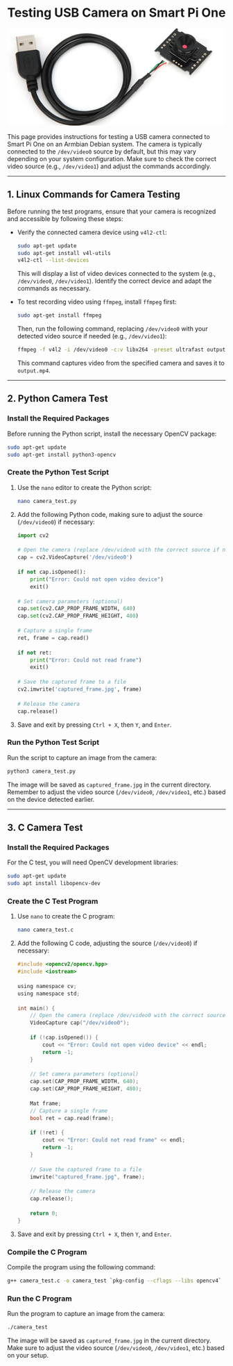 # Testing USB Camera on Smart Pi One

![USB Camera - Smart PI One](../../img/SmartPi/SmartPi_Test_USB_Camera/SmartPi_Test_USB_Camera_1.png)

This page provides instructions for testing a USB camera connected to Smart Pi One on an Armbian Debian system. The camera is typically connected to the `/dev/video0` source by default, but this may vary depending on your system configuration. Make sure to check the correct video source (e.g., `/dev/video1`) and adjust the commands accordingly.

---

## 1. **Linux Commands for Camera Testing**

Before running the test programs, ensure that your camera is recognized and accessible by following these steps:

- Verify the connected camera device using `v4l2-ctl`:

  ```bash
  sudo apt-get update
  sudo apt-get install v4l-utils
  v4l2-ctl --list-devices
  ```

  This will display a list of video devices connected to the system (e.g., `/dev/video0`, `/dev/video1`). Identify the correct device and adapt the commands as necessary.

- To test recording video using `ffmpeg`, install `ffmpeg` first:

  ```bash
  sudo apt-get install ffmpeg
  ```

  Then, run the following command, replacing `/dev/video0` with your detected video source if needed (e.g., `/dev/video1`):

  ```bash
  ffmpeg -f v4l2 -i /dev/video0 -c:v libx264 -preset ultrafast output.mp4
  ```

  This command captures video from the specified camera and saves it to `output.mp4`.

---

## 2. **Python Camera Test**

### Install the Required Packages

Before running the Python script, install the necessary OpenCV package:

```bash
sudo apt-get update
sudo apt-get install python3-opencv
```

### Create the Python Test Script

1. Use the `nano` editor to create the Python script:

   ```bash
   nano camera_test.py
   ```

2. Add the following Python code, making sure to adjust the source (`/dev/video0`) if necessary:

   ```python
   import cv2

   # Open the camera (replace /dev/video0 with the correct source if needed)
   cap = cv2.VideoCapture('/dev/video0')

   if not cap.isOpened():
       print("Error: Could not open video device")
       exit()

   # Set camera parameters (optional)
   cap.set(cv2.CAP_PROP_FRAME_WIDTH, 640)
   cap.set(cv2.CAP_PROP_FRAME_HEIGHT, 480)

   # Capture a single frame
   ret, frame = cap.read()

   if not ret:
       print("Error: Could not read frame")
       exit()

   # Save the captured frame to a file
   cv2.imwrite('captured_frame.jpg', frame)

   # Release the camera
   cap.release()
   ```

3. Save and exit by pressing `Ctrl + X`, then `Y`, and `Enter`.

### Run the Python Test Script

Run the script to capture an image from the camera:

```bash
python3 camera_test.py
```

The image will be saved as `captured_frame.jpg` in the current directory. Remember to adjust the video source (`/dev/video0`, `/dev/video1`, etc.) based on the device detected earlier.

---

## 3. **C Camera Test**

### Install the Required Packages

For the C test, you will need OpenCV development libraries:

```bash
sudo apt-get update
sudo apt install libopencv-dev
```

### Create the C Test Program

1. Use `nano` to create the C program:

   ```bash
   nano camera_test.c
   ```

2. Add the following C code, adjusting the source (`/dev/video0`) if necessary:

   ```c
   #include <opencv2/opencv.hpp>
   #include <iostream>

   using namespace cv;
   using namespace std;

   int main() {
       // Open the camera (replace /dev/video0 with the correct source if needed)
       VideoCapture cap("/dev/video0");

       if (!cap.isOpened()) {
           cout << "Error: Could not open video device" << endl;
           return -1;
       }

       // Set camera parameters (optional)
       cap.set(CAP_PROP_FRAME_WIDTH, 640);
       cap.set(CAP_PROP_FRAME_HEIGHT, 480);

       Mat frame;
       // Capture a single frame
       bool ret = cap.read(frame);

       if (!ret) {
           cout << "Error: Could not read frame" << endl;
           return -1;
       }

       // Save the captured frame to a file
       imwrite("captured_frame.jpg", frame);

       // Release the camera
       cap.release();

       return 0;
   }
   ```

3. Save and exit by pressing `Ctrl + X`, then `Y`, and `Enter`.

### Compile the C Program

Compile the program using the following command:

```bash
g++ camera_test.c -o camera_test `pkg-config --cflags --libs opencv4`
```

### Run the C Program

Run the program to capture an image from the camera:

```bash
./camera_test
```

The image will be saved as `captured_frame.jpg` in the current directory. Make sure to adjust the video source (`/dev/video0`, `/dev/video1`, etc.) based on your setup.


